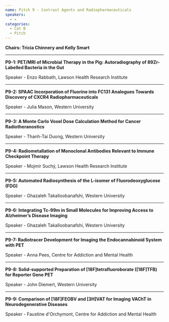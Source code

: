 ```yaml
---
name: Pitch 9 - Contrast Agents and Radiopharmaceuticals
speakers:
  - -
categories:
  - Cat B
  - Pitch
---
```


**Chairs: Tricia Chinnery and Kelly Smart**

_____________________________________________________

**P9-1: PET/MRI of Microbial Therapy in the Pig: Autoradiography of 89Zr-Labelled Bacteria in the Gut**

Speaker - Enzo Rabbath, Lawson Health Research Institute 

_____________________________________________________

**P9-2: SPAAC Incorporation of Fluorine into FC131 Analogues Towards Discovery of CXCR4 Radiopharmaceuticals**

Speaker - Julia Mason, Western University 

_____________________________________________________

**P9-3: A Monte Carlo Voxel Dose Calculation Method for Cancer Radiotheranostics**

Speaker - Thanh-Tai Duong, Western University 

_____________________________________________________

**P9-4: Radiometallation of Monoclonal Antibodies Relevant to Immune Checkpoint Therapy**

Speaker - Mojmír Suchý, Lawson Health Research Institute 

_____________________________________________________

**P9-5: Automated Radiosynthesis of the L-isomer of Fluorodeoxyglucose (FDG)**

Speaker - Ghazaleh Takalloobanafshi, Western University 

_____________________________________________________

**P9-6: Integrating Tc-99m in Small Molecules for Improving Access to Alzheimer’s Disease Imaging**

Speaker - Ghazaleh Takalloobanafshi, Western University 

_____________________________________________________

**P9-7: Radiotracer Development for Imaging the Endocannabinoid System with PET**

Speaker - Anna Pees, Centre for Addiction and Mental Health 

_____________________________________________________

**P9-8: Solid-supported Preparation of [18F]tetrafluoroborate ([18F]TFB) for Reporter Gene PET**

Speaker - John Diemert, Western University 

_____________________________________________________

**P9-9: Comparison of [18F]FEOBV and [3H]VAT for Imaging VAChT in Neurodegenerative Diseases**

Speaker - Faustine d'Orchymont, Centre for Addiction and Mental Health 

